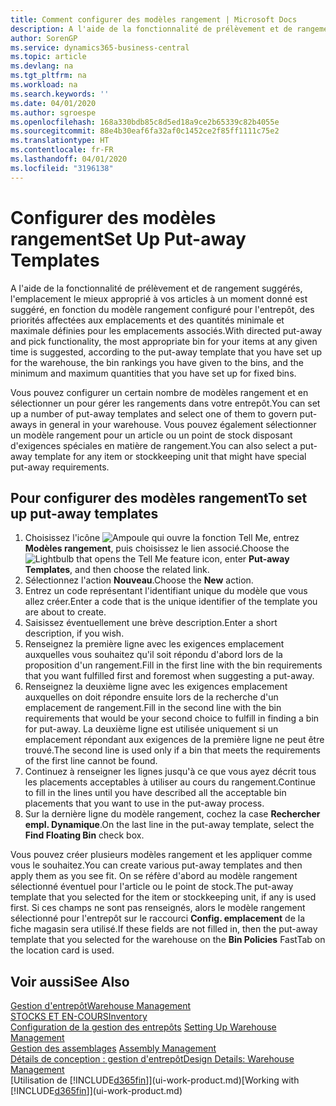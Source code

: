 ```yaml
---
title: Comment configurer des modèles rangement | Microsoft Docs
description: A l'aide de la fonctionnalité de prélèvement et de rangement suggérés, l'emplacement le mieux approprié à vos articles à un moment donné est suggéré, en fonction du modèle rangement configuré pour l'entrepôt, des priorités affectées aux emplacements et des quantités minimale et maximale définies pour les emplacements associés.
author: SorenGP
ms.service: dynamics365-business-central
ms.topic: article
ms.devlang: na
ms.tgt_pltfrm: na
ms.workload: na
ms.search.keywords: ''
ms.date: 04/01/2020
ms.author: sgroespe
ms.openlocfilehash: 168a330bdb85c8d5ed18a9ce2b65339c82b4055e
ms.sourcegitcommit: 88e4b30eaf6fa32af0c1452ce2f85ff1111c75e2
ms.translationtype: HT
ms.contentlocale: fr-FR
ms.lasthandoff: 04/01/2020
ms.locfileid: "3196138"
---
```

# <a name="set-up-put-away-templates"></a><span data-ttu-id="1f3be-103">Configurer des modèles rangement</span><span class="sxs-lookup"><span data-stu-id="1f3be-103">Set Up Put-away Templates</span></span>
<span data-ttu-id="1f3be-104">A l'aide de la fonctionnalité de prélèvement et de rangement suggérés, l'emplacement le mieux approprié à vos articles à un moment donné est suggéré, en fonction du modèle rangement configuré pour l'entrepôt, des priorités affectées aux emplacements et des quantités minimale et maximale définies pour les emplacements associés.</span><span class="sxs-lookup"><span data-stu-id="1f3be-104">With directed put-away and pick functionality, the most appropriate bin for your items at any given time is suggested, according to the put-away template that you have set up for the warehouse, the bin rankings you have given to the bins, and the minimum and maximum quantities that you have set up for fixed bins.</span></span>  

<span data-ttu-id="1f3be-105">Vous pouvez configurer un certain nombre de modèles rangement et en sélectionner un pour gérer les rangements dans votre entrepôt.</span><span class="sxs-lookup"><span data-stu-id="1f3be-105">You can set up a number of put-away templates and select one of them to govern put-aways in general in your warehouse.</span></span> <span data-ttu-id="1f3be-106">Vous pouvez également sélectionner un modèle rangement pour un article ou un point de stock disposant d'exigences spéciales en matière de rangement.</span><span class="sxs-lookup"><span data-stu-id="1f3be-106">You can also select a put-away template for any item or stockkeeping unit that might have special put-away requirements.</span></span>  

## <a name="to-set-up-put-away-templates"></a><span data-ttu-id="1f3be-107">Pour configurer des modèles rangement</span><span class="sxs-lookup"><span data-stu-id="1f3be-107">To set up put-away templates</span></span>  
1.  <span data-ttu-id="1f3be-108">Choisissez l'icône ![Ampoule qui ouvre la fonction Tell Me](media/ui-search/search_small.png "Dites-moi ce que vous voulez faire"), entrez **Modèles rangement**, puis choisissez le lien associé.</span><span class="sxs-lookup"><span data-stu-id="1f3be-108">Choose the ![Lightbulb that opens the Tell Me feature](media/ui-search/search_small.png "Tell me what you want to do") icon, enter **Put-away Templates**, and then choose the related link.</span></span>  
2.  <span data-ttu-id="1f3be-109">Sélectionnez l'action **Nouveau**.</span><span class="sxs-lookup"><span data-stu-id="1f3be-109">Choose the **New** action.</span></span>  
3.  <span data-ttu-id="1f3be-110">Entrez un code représentant l'identifiant unique du modèle que vous allez créer.</span><span class="sxs-lookup"><span data-stu-id="1f3be-110">Enter a code that is the unique identifier of the template you are about to create.</span></span>  
4.  <span data-ttu-id="1f3be-111">Saisissez éventuellement une brève description.</span><span class="sxs-lookup"><span data-stu-id="1f3be-111">Enter a short description, if you wish.</span></span>  
5.  <span data-ttu-id="1f3be-112">Renseignez la première ligne avec les exigences emplacement auxquelles vous souhaitez qu'il soit répondu d'abord lors de la proposition d'un rangement.</span><span class="sxs-lookup"><span data-stu-id="1f3be-112">Fill in the first line with the bin requirements that you want fulfilled first and foremost when suggesting a put-away.</span></span>  
6.  <span data-ttu-id="1f3be-113">Renseignez la deuxième ligne avec les exigences emplacement auxquelles on doit répondre ensuite lors de la recherche d'un emplacement de rangement.</span><span class="sxs-lookup"><span data-stu-id="1f3be-113">Fill in the second line with the bin requirements that would be your second choice to fulfill in finding a bin for put-away.</span></span> <span data-ttu-id="1f3be-114">La deuxième ligne est utilisée uniquement si un emplacement répondant aux exigences de la première ligne ne peut être trouvé.</span><span class="sxs-lookup"><span data-stu-id="1f3be-114">The second line is used only if a bin that meets the requirements of the first line cannot be found.</span></span>  
7.  <span data-ttu-id="1f3be-115">Continuez à renseigner les lignes jusqu'à ce que vous ayez décrit tous les placements acceptables à utiliser au cours du rangement.</span><span class="sxs-lookup"><span data-stu-id="1f3be-115">Continue to fill in the lines until you have described all the acceptable bin placements that you want to use in the put-away process.</span></span>  
8.  <span data-ttu-id="1f3be-116">Sur la dernière ligne du modèle rangement, cochez la case **Rechercher empl. Dynamique**.</span><span class="sxs-lookup"><span data-stu-id="1f3be-116">On the last line in the put-away template, select the **Find Floating Bin** check box.</span></span>  

<span data-ttu-id="1f3be-117">Vous pouvez créer plusieurs modèles rangement et les appliquer comme vous le souhaitez.</span><span class="sxs-lookup"><span data-stu-id="1f3be-117">You can create various put-away templates and then apply them as you see fit.</span></span> <span data-ttu-id="1f3be-118">On se réfère d'abord au modèle rangement sélectionné éventuel pour l'article ou le point de stock.</span><span class="sxs-lookup"><span data-stu-id="1f3be-118">The put-away template that you selected for the item or stockkeeping unit, if any is used first.</span></span> <span data-ttu-id="1f3be-119">Si ces champs ne sont pas renseignés, alors le modèle rangement sélectionné pour l'entrepôt sur le raccourci **Config. emplacement** de la fiche magasin sera utilisé.</span><span class="sxs-lookup"><span data-stu-id="1f3be-119">If these fields are not filled in, then the put-away template that you selected for the warehouse on the **Bin Policies** FastTab on the location card is used.</span></span>  

## <a name="see-also"></a><span data-ttu-id="1f3be-120">Voir aussi</span><span class="sxs-lookup"><span data-stu-id="1f3be-120">See Also</span></span>  
[<span data-ttu-id="1f3be-121">Gestion d'entrepôt</span><span class="sxs-lookup"><span data-stu-id="1f3be-121">Warehouse Management</span></span>](warehouse-manage-warehouse.md)  
[<span data-ttu-id="1f3be-122">STOCKS ET EN-COURS</span><span class="sxs-lookup"><span data-stu-id="1f3be-122">Inventory</span></span>](inventory-manage-inventory.md)  
<span data-ttu-id="1f3be-123">[Configuration de la gestion des entrepôts](warehouse-setup-warehouse.md)   </span><span class="sxs-lookup"><span data-stu-id="1f3be-123">[Setting Up Warehouse Management](warehouse-setup-warehouse.md)   </span></span>  
<span data-ttu-id="1f3be-124">[Gestion des assemblages](assembly-assemble-items.md)  </span><span class="sxs-lookup"><span data-stu-id="1f3be-124">[Assembly Management](assembly-assemble-items.md)  </span></span>  
[<span data-ttu-id="1f3be-125">Détails de conception : gestion d'entrepôt</span><span class="sxs-lookup"><span data-stu-id="1f3be-125">Design Details: Warehouse Management</span></span>](design-details-warehouse-management.md)  
<span data-ttu-id="1f3be-126">[Utilisation de [!INCLUDE[d365fin](includes/d365fin_md.md)]](ui-work-product.md)</span><span class="sxs-lookup"><span data-stu-id="1f3be-126">[Working with [!INCLUDE[d365fin](includes/d365fin_md.md)]](ui-work-product.md)</span></span>
